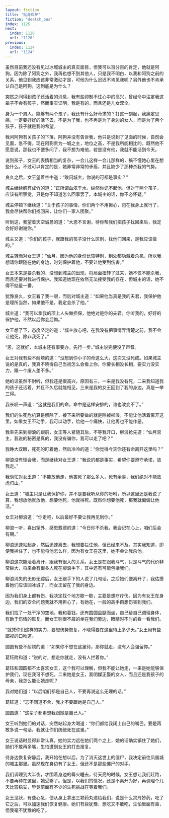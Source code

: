 ```yaml
---
layout: fiction
title: "贴身保护"
fiction: "deatch_bus"
index: 1125
next:
  index: 1126
  url: "1126"
previous:
  index: 1124
  url: "1124"
---
```

虽然目前我还没有见过冰城城主的真实面目，但我可以百分百的肯定，他就是阿狗。因为除了阿狗之外，我再也想不到其他人，只是我不明白，以我和阿狗之前的关系，他见到我应该非常激动才是，可他为什么迟迟不肯见我呢？另外他也不肯承认自己是阿狗，这到底是为什么？

突然之间得到孩子还活着的消息，我有些抑制不住心中的高兴，曾经命中注定我这辈子不会有孩子，然而事实证明，我是有的，而且还是儿女双全。

身为一个男人，能够有两个孩子，我还有什么好苛求的？打这一刻起，我痛定思痛，一定要好好的活下去，不是为了我，也不再是为了身边的女人，而是为了两个孩子，孩子就是我的希望。

我问阿狗有关孩子的下落，阿狗并没有告诉我，他只是说到了见面的时候，自然会见面，急不得。现在阿狗贵为一城之主，地位之高，不是我所能相比的。既然他不愿意说，那我也不便多问了，我不想为难他，若是没有他，我就不能活到今天。

说到孩子，女王的表情相当的复杂，一会儿这样一会儿那样的，搞不懂她心里在想些什么。不过可以肯定的是，她非常非常的矛盾，并且缺少了那种杀我的气势。

良久之后，女王望着空中道：“敢问城主，你说的可都是事实？”

城主继续胸有成竹的道：“正所谓血浓于水，纵然你记不起他，但对于两个孩子，应该有所察觉，只是你不知道怎么回事罢了。本城主的话，你不必怀疑。”

城主停顿下继续道：“关于孩子的事情，你们两个不用担心，包在我身上就行了，我会尽快帮你们找回来，让你们一家人团聚。”

听到这，我望着天空诚恳的道：“大恩不言谢，待你帮我们把孩子找回来后，我定会好好谢谢你。”

城主又道：“你们的孩子，就跟我的孩子没什么区别，找他们回来，是我应该做的。”

城主转而对女王道：“仙月，因为他的身份比较特别，到处都隐藏着杀机，所以我想请你跟随在他的身边，时刻保护着他，不要让他受到伤害。”

女王本来是要杀我的，没想到城主的出现，将局面扭转了过来，她不仅不能杀我，而且还要对我进行保护。我知道她现在依然无法接受我的存在，但城主的话，她不得不掂量一番。

犹豫良久，女王看了我一眼，而后对城主道：“如果他当真是我的夫君，我保护他是理所当然，如果他不是，我定会杀了他。”

城主道：“我可以拿我的项上人头做担保，他绝对是你的夫君。你听我的，好好的保护他，不然以后你会后悔。”

女王想了下，态度坚定的道：“城主放心吧，在我没有把事情弄清楚之前，我不会让他死，除非我死了。”

“恩，这就好，本城主还有事要办，先行一步。”城主说完便没了声音。

女王对我有些不耐烦的道：“没想到你小子的命这么大，这次又没死成。如果城主说的是真的，我真不晓得自己当初怎么会看上你，你要长相没长相，要实力没实力，跟一个废人差不多。”

她的话虽然不耐听，但我还是很高兴，原因有三，一来是我没有死，二来我知道我的孩子还活着，并且不久后就能相见，三来是我的女王回到了我的身边，真是一举三得。

我长叹一声道：“这就是我们的命，命中是这样安排的，谁也改变不了。”

我们的生死危机算是解除了，接下来所要做的就是除掉柳浪，不能让他活着离开这里。如果女王不动手，我可以动手，给他一个痛快，让他再也不能作恶。

我率先来到柳浪的跟前，女王等人紧随其后，不等我开口，柳浪抢先道：“仙月宫主，我说的秘密是真的，我没有骗你，我可以走了吧？”

我睁大双眼，死死的盯着他，然后冷冷的道：“你觉得今天你还有命离开这里吗？”

柳浪没有理会我，而是继续对女王道：“我说的都是事实，希望你要遵守承诺，放我走。”

我匆忙对女王道：“不能放他走，他害死了那么多人，死有余辜，我们绝对不能放虎归山。”

女王道：“城主只是让我保护你，并不是要我听从你的吩咐，所以这里还是我说了算，我想放他就放他，想要他死，他就得死。既然你想要他死，那我就偏偏让他活。”

女王对柳浪道：“你走吧，以后最好不要让我再见到你。”

柳浪一听，喜出望外，感恩戴德的道：“今日你不杀我，我会记在心上，咱们后会有期。”

柳浪迅速站起身，然后迅速离去，我想要拦住他，但已经来不及。其实我知道，即便我拦住了，也不能将他怎么样，因为有女王在这里，她不会让我杀他。

柳浪这次能活着离开，跟我有很大的关系，女王是在跟我斗气，只是斗气的代价非常巨大，将来会有很多人死在柳浪手下，其中还有可能包括我们。

柳浪消失的无影无踪后，女王跟手下的人说了几句话，之后她们便离开了，我估摸着她们应该回冰城了，而女王留在了我的身边。

因为我们身上都有伤，我决定找个地方歇一歇，主要是想疗疗伤。因为有女王在身边，我们的安全问题我就不用担心了，有她在，一般的高手甭想伤害到我们。

我们找了一处干净的空地，我和葛钰，还有圆圆盘腿而坐，自己给自己调理身体，有助于伤情的恢复。而女王则很不屑的坐在我们旁边，眼睛时不时的看一看我们。

“就凭你们这样的实力，要想伤势恢复，不晓得要在这里待上多少天。”女王用有些鄙视的口吻道。

圆圆有些不耐烦的道：“如果你不想在这里待，那你就走，没有人会强留你。”

葛钰附和道：“说的对，想走你就走，没有人拦着你。”

葛钰和圆圆都不太喜欢女王，这个我可以理解，但我不能让她走，一来是她能够保护我们，现在我可不想死。二来她是女王，我明媒正娶的女人，而且还是我孩子的母亲，我怎么能让她走呢？

我对她们道：“以后咱们都是自己人，不要再说这么无理的话。”

葛钰道：“志不同道不合，我才不要跟她是自己人。”

圆圆道：“这辈子都甭想我跟她是自己人。”

女王听到她们的对话，突然站起身大喝道：“你们都给我闭上自己的嘴巴，要是再敢多说一句话，我就让你们统统死在这里。”

女王说话时显得非常认真，她的实力远在她们两个之上，她的话确实镇住了她们，她们不敢再多嘴，生怕遭到女王的打击报复。

待身边恢复安静后，我开始在想以后，为了消灭这世上的僵尸，我决定前往凤凰城的城主那里。虽然现在身边有了女王，但还不是那些僵尸的对手。

我们调理到大半夜，才围着身边的篝火睡去，待天亮的时候，女王想让我们赶路，不要再待在这里，她受够了。但是，以我们的情况，还是不离开为好，再调理个几天比较稳妥，毕竟前面有不少的生死挑战在等着我们。

女王见状，有些心急，便从身上拿出三颗药丸递给我们，说是什么灵丹妙药，吃了它之后，可以加速我们恢复健康。她们有些犹豫，想吃又不敢吃，生怕里面有毒，但我毫不犹豫的吃了。